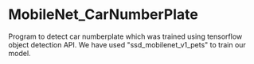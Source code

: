 # MobileNet_CarNumberPlate
Program to detect car numberplate which was trained using tensorflow object detection API. We have used "ssd_mobilenet_v1_pets" to train our model.
